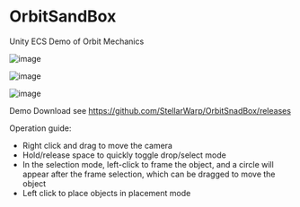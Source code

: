# OrbitSandBox

Unity ECS Demo of Orbit Mechanics

![image](https://github.com/StellarWarp/OrbitSandBox/assets/49562703/023d67bd-584a-49fb-a7d9-8be537d321fb)


![image](https://github.com/StellarWarp/OrbitSandBox/assets/49562703/3e68554d-e915-4791-8b9d-c76998ecacfa)


![image](https://github.com/StellarWarp/OrbitSandBox/assets/49562703/829d22aa-8bc1-4302-bf50-42bfc96130f4)

Demo Download see https://github.com/StellarWarp/OrbitSnadBox/releases

Operation guide:
- Right click and drag to move the camera
- Hold/release space to quickly toggle drop/select mode
- In the selection mode, left-click to frame the object, and a circle will appear after the frame selection, which can be dragged to move the object
- Left click to place objects in placement mode
